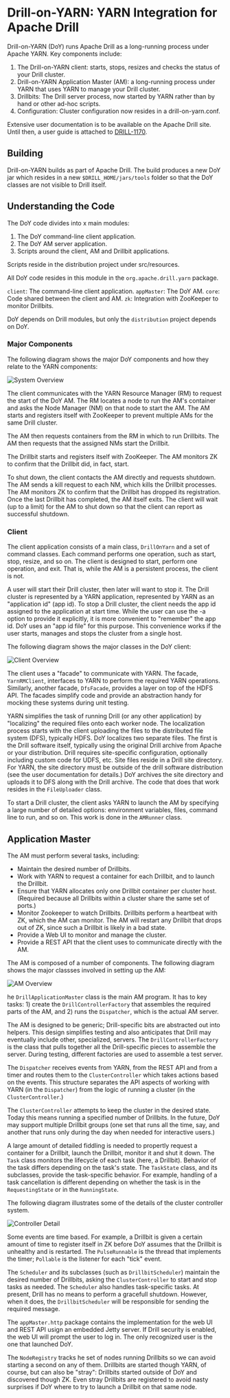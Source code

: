 # Drill-on-YARN: YARN Integration for Apache Drill

Drill-on-YARN (DoY) runs Apache Drill as a long-running process under Apache YARN. Key components
include:

1. The Drill-on-YARN client: starts, stops, resizes and checks the status of your Drill cluster.
2. Drill-on-YARN Application Master (AM): a long-running process under YARN that uses YARN
to manage your Drill cluster.
3. Drillbits: The Drill server process, now started by YARN rather than by hand or other
ad-hoc scripts.
4. Configuration: Cluster configuration now resides in a drill-on-yarn.conf.

Extensive user documentation is to be available on the Apache Drill site. Until then,
a user guide is attached to [DRILL-1170](https://issues.apache.org/jira/browse/DRILL-1170).

## Building

Drill-on-YARN builds as part of Apache Drill. The build produces a new DoY jar
which resides in a new `$DRILL_HOME/jars/tools` folder so that the DoY classes are not 
visible to Drill itself.

## Understanding the Code

The DoY code divides into x main modules:

1. The DoY command-line client application.
2. The DoY AM server application.
3. Scripts around the client, AM and Drillbit applications.

Scripts reside in the distribution project under src/resources.

All DoY code resides in this module in the `org.apache.drill.yarn` package.

`client`: The command-line client application.
`appMaster`: The DoY AM.
`core`: Code shared between the client and AM.
`zk`: Integration with ZooKeeper to monitor Drillbits.

DoY depends on Drill modules, but only the `distribution` project depends on
DoY.

### Major Components

The following diagram shows the major DoY components and how they relate to
the YARN components:

![System Overview](./img/overview.png)

The client communicates with the YARN Resource Manager (RM) to request the start
of the DoY AM. The RM locates a node to run the AM's container and asks the
Node Manager (NM) on that node to start the AM. The AM starts and registers
itself with ZooKeeper to prevent multiple AMs for the same Drill cluster.

The AM then requests containers from the RM in which to run Drillbits. The
AM then requests that the assigned NMs start the Drillbit.

The Drillbit starts and registers itself with ZooKeeper. The AM monitors
ZK to confirm that the Drillbit did, in fact, start.

To shut down, the client contacts the AM directly and requests shutdown.
The AM sends a kill request to each NM, which kills the Drillbit processes.
The AM monitors ZK to confirm that the Drillbit has dropped its registration.
Once the last Drillbit has completed, the AM itself exits. The client will
wait (up to a limit) for the AM to shut down so that the client can report
as successful shutdown.

### Client

The client application consists of a main class, `DrillOnYarn` and a set of
command classes. Each command performs one operation, such as start, stop,
resize, and so on. The client is designed to start, perform one operation,
and exit. That is, while the AM is a persistent process, the client is not.

A user will start their Drill cluster, then later will want to stop it. The
Drill cluster is represented by a YARN application, represented by YARN as
an "application id" (app id). To stop a Drill cluster, the client needs the
app id assigned to the application at start time. While the user can use the
-a option to provide it explicitly, it is more convenient to "remember" the
app id. DoY uses an "app id file" for this purpose. This convenience works
if the user starts, manages and stops the cluster from a single host.

The following diagram shows the major classes in the DoY client:

![Client Overview](./img/client-classes.png)


The client uses a "facade" to communicate with YARN. The facade,
`YarnRMClient`, interfaces to YARN to perform the required YARN operations.
Similarly, another facade, `DfsFacade`, provides a layer on top of the HDFS
API. The facades simplify code and provide an abstraction handy for mocking
these systems during unit testing.

YARN simplifies the task of running Drill (or any other application) by
"localizing" the required files onto each worker node. The localization process
starts with the client uploading the files to the distributed file system (DFS),
typically HDFS. DoY localizes two separate files. The first is the Drill software
itself, typically using the original Drill archive from Apache or your distribution.
Drill requires site-specific configuration, optionally including custom code
for UDFS, etc. Site files reside in a Drill site directory. For YARN, the site
directory must be outside of the drill software distribution (see the user
documentation for details.) DoY archives the site directory and uploads it to
DFS along with the Drill archive. The code that does that work resides in the
`FileUploader` class.

To start a Drill cluster, the client asks YARN to launch the AM by specifying
a large number of detailed options: environment variables, files, command
line to run, and so on. This work is done in the `AMRunner` class.

## Application Master

The AM must perform several tasks, including:

* Maintain the desired number of Drillbits.
* Work with YARN to request a container for each Drillbit, and to launch
the Drillbit.
* Ensure that YARN allocates only one Drillbit container per cluster host.
(Required because all Drillbits within a cluster share the same set of ports.)
* Monitor Zookeeper to watch Drillbits. Drillbits perform a heartbeat with
ZK, which the AM can monitor. The AM will restart any Drillbit that drops out
of ZK, since such a Drillbit is likely in a bad state.
* Provide a Web UI to monitor and manage the cluster.
* Provide a REST API that the client uses to communicate directly with the AM.

The AM is composed of a number of components. The following diagram shows the
major classses involved in setting up the AM:

![AM Overview](./img/am-overview.png)

he `DrillApplicationMaster` class is the main AM program. It has to key
tasks: 1) create the `DrillControllerFactory` that assembles the required
parts of the AM, and 2) runs the `Dispatcher`, which is the actual AM server.

The AM is designed to be generic; Drill-specific bits are abstracted out into
helpers. This design simplifies testing and also anticipates that Drill may
eventually include other, specialized, servers. The `DrillControllerFactory`
is the class that pulls together all the Drill-specific pieces to assemble
the server. During testing, different factories are used to assemble a test
server.

The `Dispatcher` receives events from YARN, from the REST API and from a timer
and routes them to the `ClusterController` which takes actions based on the
events. This structure separates the API aspects of working with YARN (in the
`Dispatcher`) from the logic of running a cluster (in the `ClusterController`.)

The `ClusterController` attempts to keep the cluster in the desired state. Today
this means running a specified number of Drillbits. In the future, DoY may
support multiple Drillbit groups (one set that runs all the time, say, and another
that runs only during the day when needed for interactive users.)

A large amount of detailed fiddling is needed to propertly request a container
for a Drillbit, launch the Drillbit, monitor it and shut it down. The `Task`
class monitors the lifecycle of each task (here, a Drillbit). Behavior of the
task differs depending on the task's state. The `TaskState` class, and its
subclasses, provide the task-specific behavior. For example, handling of a
task cancellation is different depending on whether the task is in the
`RequestingState` or in the `RunningState`.

The following diagram illustrates some of the details of the cluster controller
system.

![Controller Detail](./img/controller-classes.png)

Some events are time based. For example, a Drillbit is given a certain amount
of time to register itself in ZK before DoY assumes that the Drillbit is
unhealthy and is restarted. The `PulseRunnable` is the thread that implements
the timer; `Pollable` is the listener for each "tick" event.

The `Scheduler` and its subclasses (such as `DrillbitScheduler`) maintain the
desired number of Drillbits, asking the `ClusterController` to start and stop
tasks as needed. The `Scheduler` also handles task-specific tasks. At present,
Drill has no means to perform a gracefull shutdown. However, when it does,
the `DrillbitScheduler` will be responsible for sending the required message.

The `appMaster.http` package contains the implementation for the web UI and
REST API usign an embedded Jetty server. If Drill security is enabled, the
web UI will prompt the user to log in. The only recognized user is the one
that launched DoY.

The `NodeRegistry` tracks he set of nodes running Drillbits so we can avoid
starting a second on any of them. Drillbits are started though YARN, of course,
but can also be "stray": Drillbits started outside of DoY and discovered
though ZK. Even stray Drillbits are registered to avoid nasty surprises if
DoY where to try to launch a Drillbit on that same node.
